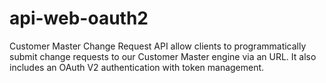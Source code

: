 # api-web-oauth2
Customer Master Change Request API allow clients to programmatically submit change requests to our Customer Master engine via an URL. It also includes an OAuth V2 authentication with token management.
